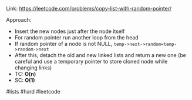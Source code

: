 Link: https://leetcode.com/problems/copy-list-with-random-pointer/

Approach:
- Insert the new nodes just after the node itself
- For random pointer run another loop from the head 
- If random pointer of a node is not NULL, `temp->next->random=temp->random->next`
- After this, detach the old and new linked lists and return a new one (be careful and use a temporary pointer to store cloned node while changing links)
- TC: **O(n)**
- SC: **O(1)**

#lists #hard #leetcode 
